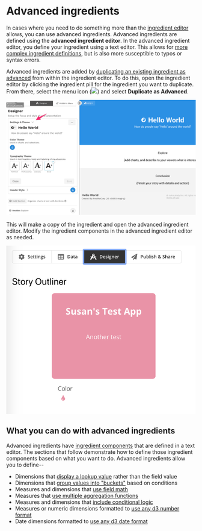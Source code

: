 # Advanced ingredients

In cases where you need to do something more than the [ingredient editor](../adding-ingredients/#ingredient-editor) allows, you can use advanced ingredients. Advanced ingredients are defined using the **advanced ingredient editor**. In the advanced ingredient editor, you define your ingredient using a text editor. This allows for [more complex ingredient definitions](./#what-you-can-do-with-advanced-ingredients), but is also more susceptible to typos or syntax errors. 

Advanced ingredients are added by [duplicating an existing ingredient as advanced](./#duplicating-an-existing-ingredient-as-advanced-from-within-the-ingredients-editor) from within the ingredient editor. To do this, open the ingredient editor by clicking the ingredient pill for the ingredient you want to duplicate. From there, select the menu icon \(![](../../../.gitbook/assets/ellipsis-h-solid.svg)\) and select **Duplicate as Advanced**. 

![Select Duplicate as Advanced to create an advanced ingredient](../../../.gitbook/assets/image%20%2836%29.png)

This will make a copy of the ingredient and open the advanced ingredient editor. Modify the ingredient components in the advanced ingredient editor as needed. 

![Duplicate ingredient created with text editor](../../../.gitbook/assets/image%20%2843%29.png)

## What you can do with advanced ingredients

Advanced ingredients have [ingredient components](../adding-ingredients/ingredient-components.md) that are defined in a text editor. The sections that follow demonstrate how to define those ingredient components based on what you want to do. Advanced ingredients allow you to define--

* Dimensions that [display a lookup value](lookup-dimensions.md) rather than the field value
* Dimensions that [group values into "buckets"](bucketed-dimensions.md) based on conditions 
* Measures and dimensions that [use field math](advanced-formulas.md#field-math)
* Measures that [use multiple aggregation functions](advanced-formulas.md#multiple-aggregate-functions)
* Measures and dimensions that [include conditional logic](advanced-formulas.md#conditional-logic)
* Measures or numeric dimensions formatted to [use any d3 number format](advanced-formats.md#advanced-number-formats)
* Date dimensions formatted to [use any d3 date format](advanced-formats.md#advanced-date-formats)

